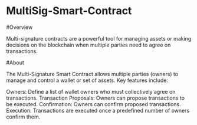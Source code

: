 # MultiSig-Smart-Contract

#Overview

Multi-signature contracts are a powerful tool for managing assets or making decisions on the blockchain when multiple parties need to agree on transactions.

#About

The Multi-Signature Smart Contract allows multiple parties (owners) to manage and control a wallet or set of assets. Key features include:

Owners: Define a list of wallet owners who must collectively agree on transactions.
Transaction Proposals: Owners can propose transactions to be executed.
Confirmation: Owners can confirm proposed transactions.
Execution: Transactions are executed once a predefined number of owners confirm them.
